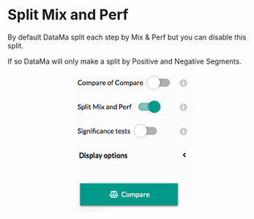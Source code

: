 # Split Mix and Perf

By default DataMa split each step by Mix & Perf but you can disable this split.

If so DataMa will only make a split by Positive and Negative Segments.

<center><img src="compare/web_application/menu/images/split_mix_perf.png"/></center>
